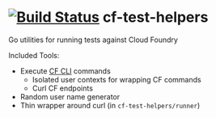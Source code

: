[![Build Status](https://travis-ci.org/cloudfoundry-incubator/cf-test-helpers.svg)](https://travis-ci.org/cloudfoundry-incubator/cf-test-helpers)
cf-test-helpers
===============

Go utilities for running tests against Cloud Foundry

Included Tools:
- Execute [CF CLI](https://github.com/cloudfoundry/cli) commands
  - Isolated user contexts for wrapping CF commands
  - Curl CF endpoints
- Random user name generator
- Thin wrapper around curl (in `cf-test-helpers/runner`)
